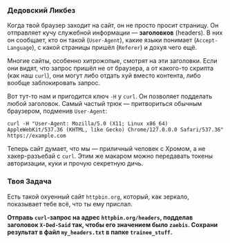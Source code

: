 ### Дедовский Ликбез

Когда твой браузер заходит на сайт, он не просто просит страницу. Он отправляет кучу служебной информации — **заголовков** (headers). В них он сообщает, кто он такой (`User-Agent`), какие языки понимает (`Accept-Language`), с какой страницы пришёл (`Referer`) и дохуя чего ещё.

Многие сайты, особенно хитрожопые, смотрят на эти заголовки. Если они видят, что запрос пришёл не от браузера, а от какого-то скрипта (как наш `curl`), они могут либо отдать хуй вместо контента, либо вообще заблокировать запрос.

Вот тут-то нам и пригодится ключ `-H` у `curl`. Он позволяет подделать любой заголовок. Самый частый трюк — притвориться обычным браузером, подменив `User-Agent`:

`curl -H "User-Agent: Mozilla/5.0 (X11; Linux x86_64) AppleWebKit/537.36 (KHTML, like Gecko) Chrome/127.0.0.0 Safari/537.36" https://example.com`

Теперь сайт думает, что мы — приличный человек с Хромом, а не хакер-разъебай с `curl`. Этим же макаром можно передавать токены авторизации, куки и прочую секретную дичь.

### Твоя Задача

Есть такой охуенный сайт `httpbin.org`, который, как зеркало, показывает тебе всё, что ты ему прислал.

**Отправь `curl`-запрос на адрес `httpbin.org/headers`, подделав заголовок `X-Ded-Said` так, чтобы его значением было `zaebis`. Сохрани результат в файл `my_headers.txt` в папке `trainee_stuff`.**
